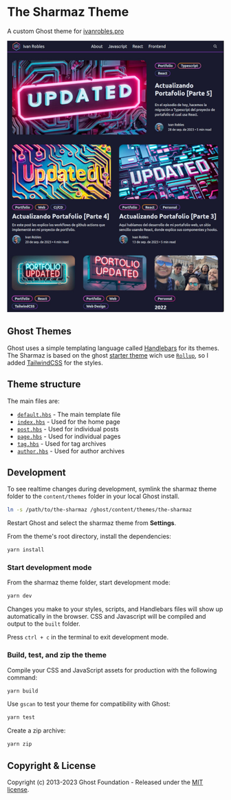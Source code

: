# The Sharmaz Theme

A custom Ghost theme for [ivanrobles.pro](https://ivanrobles.pro/)

![screenshot-desktop](assets/screenshot-desktop.jpg)

## Ghost Themes

Ghost uses a simple templating language called [Handlebars](http://handlebarsjs.com/) for its themes.
The Sharmaz is based on the ghost [starter theme](https://github.com/TryGhost/Starter) wich use [`Rollup`](rollup.config.js), so I added [TailwindCSS](https://tailwindcss.com/) for the styles.

## Theme structure

The main files are:

- [`default.hbs`](default.hbs) - The main template file
- [`index.hbs`](index.hbs) - Used for the home page
- [`post.hbs`](post.hbs) - Used for individual posts
- [`page.hbs`](page.hbs) - Used for individual pages
- [`tag.hbs`](tag.hbs) - Used for tag archives
- [`author.hbs`](author.hbs) - Used for author archives

## Development

To see realtime changes during development, symlink the sharmaz theme folder to the `content/themes` folder in your local Ghost install. 

```bash
ln -s /path/to/the-sharmaz /ghost/content/themes/the-sharmaz
```

Restart Ghost and select the sharmaz theme from **Settings**.

From the theme's root directory, install the dependencies:

```bash
yarn install
```

### Start development mode

From the sharmaz theme folder, start development mode:

```bash
yarn dev
```

Changes you make to your styles, scripts, and Handlebars files will show up automatically in the browser. CSS and Javascript will be compiled and output to the `built` folder.

Press `ctrl + c` in the terminal to exit development mode.

### Build, test, and zip the theme

Compile your CSS and JavaScript assets for production with the following command:

```bash
yarn build
```


Use `gscan` to test your theme for compatibility with Ghost:

```bash
yarn test
```

Create a zip archive:

```bash
yarn zip
```

## Copyright & License

Copyright (c) 2013-2023 Ghost Foundation - Released under the [MIT license](LICENSE).
